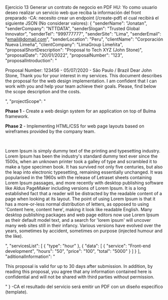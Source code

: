 Ejercicio 13
Generar un contrato de negocio en PDF
	HU: Yo como usuario deseo realizar un servicio web que reciba la información del front preparado
		-CA: necesito crear un endpoint (/create-pdf) el cual recibirá el siguiente JSON (No considerar valores):
			{
			  "senderName": "Jonatan",
			  "senderCompany": "NTTDATA",
			  "senderSlogan": "Trusted Global Innovator",
			  "senderTel": "999777777",
			  "senderSite": "Lima",
			  "senderEmail": "email@domail.com",
			  "senderLocation": "Peru",
			  "clientName": "Corporación Nueva Limeña",
			  "clientCompany": "LimaGroup Limeñita",
			  "proposalShortDescription": "Proposal to Tech XYZ (John Stone)",
			  "proposalDate": "20/01/2022",
			  "proposalNumber": "123",
			  "proposalIntroduction": "<p>Proposal Number: 123456 - 05/07/2020 - São Paulo / Brazil Dear John Stone, Thank you for your interest in my services. This document describes the proposal for the web design implementation. I am confident that I can work with you and help your team achieve their goals. Please, find below the scope description and the costs.&nbsp;</p>",
			  "projectScope": "<p><strong>Phase 1</strong> - Create a web design system for an application on top of Bulma framework.</p><p><strong>Phase 2</strong> - Implementing HTML/CSS for web page layouts based on wireframes provided by the company team.</p><p><br></p><p>Lorem Ipsum is simply dummy text of the printing and typesetting industry. Lorem Ipsum has been the industry's standard dummy text ever since the 1500s, when an unknown printer took a galley of type and scrambled it to make a type specimen book. It has survived not only five centuries, but also the leap into electronic typesetting, remaining essentially unchanged. It was popularised in the 1960s with the release of Letraset sheets containing Lorem Ipsum passages, and more recently with desktop publishing software like Aldus PageMaker including versions of Lorem Ipsum. It is a long established fact that a reader will be distracted by the readable content of a page when looking at its layout. The point of using Lorem Ipsum is that it has a more-or-less normal distribution of letters, as opposed to using 'Content here, content here', making it look like readable English. Many desktop publishing packages and web page editors now use Lorem Ipsum as their default model text, and a search for 'lorem ipsum' will uncover many web sites still in their infancy. Various versions have evolved over the years, sometimes by accident, sometimes on purpose (injected humour and the like).</p>",
			  "servicesList": [
				{
				  "type": "hour"
				},
				{
				  "data": [
					{
					  "service": "Front-end development",
					  "hours": "50",
					  "price": "100",
					  "total": "5000"
					}
				  ]
				}
			  ],
			  "aditionalInformation": "<p>This proposal is valid for up to 30 days after submission. In addition, by reading this proposal, you agree that any information contained here is confidential and will not be shared with third parties without permission.</p>"
			}
		-CA el resultado del servicio será emitir un PDF con un diseño especifico (template).
			

